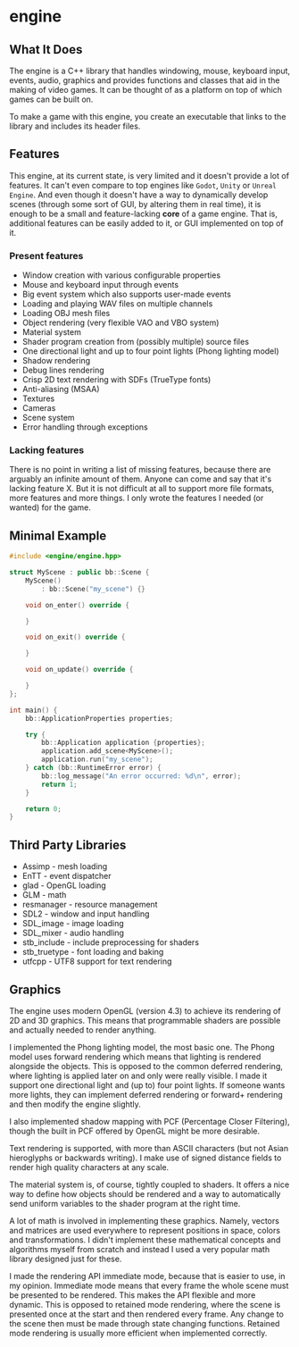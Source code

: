 # engine

## What It Does

The engine is a C++ library that handles windowing, mouse, keyboard input, events, audio, graphics and provides
functions and classes that aid in the making of video games. It can be thought of as a platform on top of which games
can be built on.

To make a game with this engine, you create an executable that links to the library and includes its header files.

## Features

This engine, at its current state, is very limited and it doesn't provide a lot of features. It can't even compare to
top engines like `Godot`, `Unity` or `Unreal Engine`. And even though it doesn't have a way to dynamically develop
scenes (through some sort of GUI, by altering them in real time), it is enough to be a small and feature-lacking
**core** of a game engine. That is, additional features can be easily added to it, or GUI implemented on top of it.

### Present features

- Window creation with various configurable properties
- Mouse and keyboard input through events
- Big event system which also supports user-made events
- Loading and playing WAV files on multiple channels
- Loading OBJ mesh files
- Object rendering (very flexible VAO and VBO system)
- Material system
- Shader program creation from (possibly multiple) source files
- One directional light and up to four point lights (Phong lighting model)
- Shadow rendering
- Debug lines rendering
- Crisp 2D text rendering with SDFs (TrueType fonts)
- Anti-aliasing (MSAA)
- Textures
- Cameras
- Scene system
- Error handling through exceptions

### Lacking features

There is no point in writing a list of missing features, because there are arguably an infinite amount of them. Anyone
can come and say that it's lacking feature X. But it is not difficult at all to support more file formats, more features
and more things. I only wrote the features I needed (or wanted) for the game.

## Minimal Example

```c++
#include <engine/engine.hpp>

struct MyScene : public bb::Scene {
    MyScene()
        : bb::Scene("my_scene") {}

    void on_enter() override {

    }

    void on_exit() override {

    }

    void on_update() override {

    }
};

int main() {
    bb::ApplicationProperties properties;

    try {
        bb::Application application {properties};
        application.add_scene<MyScene>();
        application.run("my_scene");
    } catch (bb::RuntimeError error) {
        bb::log_message("An error occurred: %d\n", error);
        return 1;
    }

    return 0;
}
```

## Third Party Libraries

- Assimp - mesh loading
- EnTT - event dispatcher
- glad - OpenGL loading
- GLM - math
- resmanager - resource management
- SDL2 - window and input handling
- SDL_image - image loading
- SDL_mixer - audio handling
- stb_include - include preprocessing for shaders
- stb_truetype - font loading and baking
- utfcpp - UTF8 support for text rendering

## Graphics

The engine uses modern OpenGL (version 4.3) to achieve its rendering of 2D and 3D graphics. This means that programmable
shaders are possible and actually needed to render anything.

I implemented the Phong lighting model, the most basic one. The Phong model uses forward rendering which means that
lighting is rendered alongside the objects. This is opposed to the common deferred rendering, where lighting is applied
later on and only were really visible. I made it support one directional light and (up to) four point lights. If someone
wants more lights, they can implement deferred rendering or forward+ rendering and then modify the engine slightly.

I also implemented shadow mapping with PCF (Percentage Closer Filtering), though the built in PCF offered by OpenGL
might be more desirable.

Text rendering is supported, with more than ASCII characters (but not Asian hieroglyphs or backwards writing). I make
use of signed distance fields to render high quality characters at any scale.

The material system is, of course, tightly coupled to shaders. It offers a nice way to define how objects should be
rendered and a way to automatically send uniform variables to the shader program at the right time.

A lot of math is involved in implementing these graphics. Namely, vectors and matrices are used everywhere to represent
positions in space, colors and transformations. I didn't implement these mathematical concepts and algorithms myself
from scratch and instead I used a very popular math library designed just for these.

I made the rendering API immediate mode, because that is easier to use, in my opinion. Immediate mode means that every
frame the whole scene must be presented to be rendered. This makes the API flexible and more dynamic. This is opposed
to retained mode rendering, where the scene is presented once at the start and then rendered every frame. Any change
to the scene then must be made through state changing functions. Retained mode rendering is usually more efficient when
implemented correctly.
